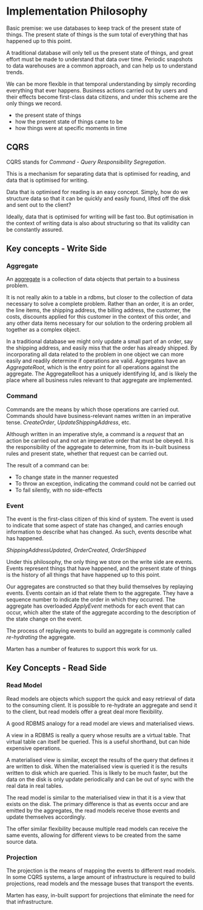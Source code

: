 # Implementation Philosophy

Basic premise: we use databases to keep track of the present state of things. The present state of things is the sum total of everything that has happened up to this point.

A traditional database will only tell us the present state of things, and great effort must be made to understand that data over time. Periodic snapshots to data warehouses are a common approach, and can help us to understand trends.

We can be more flexible in that temporal understanding by simply recording everything that ever happens. Business actions carried out by users and their effects become first-class data citizens, and under this scheme are the only things we record.

* the present state of things
* how the present state of things came to be
* how things were at specific moments in time

## CQRS

CQRS stands for *Command - Query Responsibility Segregation*.

This is a mechanism for separating data that is optimised for reading, and data that is optimised for writing.

Data that is optimised for reading is an easy concept. Simply, how do we structure data so that it can be quickly and easily found, lifted off the disk and sent out to the client?

Ideally, data that is optimised for writing will be fast too. But optimisation in the context of writing data is also about structuring so that its validity can be constantly assured.

## Key concepts - Write Side

### Aggregate

An [aggregate](https://martinfowler.com/bliki/DDD_Aggregate.html) is a collection of data objects that pertain to a business problem.

It is not really akin to a table in a rdbms, but closer to the collection of data necessary to solve a complete problem. Rather than an order, it is an order, the line items, the shipping address, the billing address, the customer, the costs, discounts applied for this customer in the context of this order, and any other data items necessary for our solution to the ordering problem all together as a complex object.

In a traditional database we might only update a small part of an order, say the shipping address, and easily miss that the order has already shipped. By incorporating all data related to the problem in one object we can more easily and readily determine if operations are valid. Aggregates have an *AggregateRoot*, which is the entry point for all operations against the aggregate. The AggregateRoot has a uniquely identifying Id, and is likely the place where all business rules relevant to that aggregate are implemented.

### Command

Commands are the means by which those operations are carried out. Commands should have business-relevant names written in an imperative tense. *CreateOrder*, *UpdateShippingAddress*, etc.

Although written in an imperative style, a command is a *request* that an action be carried out and not an imperative order that must be obeyed. It is the responsibility of the aggregate to determine, from its in-built business rules and present state, whether that request can be carried out.

The result of a command can be:

* To change state in the manner requested
* To throw an exception, indicating the command could not be carried out
* To fail silently, with no side-effects

### Event

The event is the first-class citizen of this kind of system. The event is used to indicate that some aspect of state has changed, and carries enough information to describe what has changed. As such, events describe what has happened.

*ShippingAddressUpdated*, *OrderCreated*, *OrderShipped*

Under this philosophy, the only thing we store on the write side are events. Events represent things that have happened, and the present state of things is the history of all things that have happened up to this point.

Our aggregates are constructed so that they build themselves by replaying events. Events contain an id that relate them to the aggregate. They have a sequence number to indicate the order in which they occurred. The aggregate has overloaded *ApplyEvent* methods for each event that can occur, which alter the state of the aggregate according to the description of the state change on the event.

The process of replaying events to build an aggregate is commonly called *re-hydrating* the aggregate.

Marten has a number of features to support this work for us.

## Key Concepts - Read Side

### Read Model

Read models are objects which support the quick and easy retrieval of data to the consuming client. It is possible to re-hydrate an aggregate and send it to the client, but read models offer a great deal more flexibility.

A good RDBMS analogy for a read model are views and materialised views.

A view in a RDBMS is really a query whose results are a virtual table. That virtual table can itself be queried. This is a useful shorthand, but can hide expensive operations.

A materialised view is similar, except the results of the query that defines it are written to disk. When the materialised view is queried it is the results written to disk which are queried. This is likely to be much faster, but the data on the disk is only update periodically and can be out of sync with the real data in real tables.

The read model is similar to the materialised view in that it is a view that exists on the disk. The primary difference is that as events occur and are emitted by the aggregates, the read models receive those events and update themselves accordingly.

The offer similar flexibility because multiple read models can receive the same events, allowing for different views to be created from the same source data.

### Projection

The projection is the means of mapping the events to different read models. In some CQRS systems, a large amount of infrastructure is required to build projections, read models and the message buses that transport the events.

Marten has easy, in-built support for projections that eliminate the need for that infrastructure.
